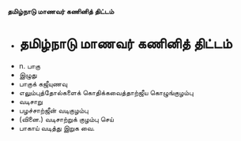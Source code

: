**தமிழ்நாடு மாணவர் கணினித் திட்டம்**
- # தமிழ்நாடு மாணவர் கணினித் திட்டம்
- n. பாகு
- இழுது
- பாகுக் கஜீயுணவு
- எலும்புத்தோல்களைக் கொதிக்கவைத்தாற்ஜீய கொழுங்குழம்பு
- வடிசாறு
- பழச்சாற்ஜீன் வடிகுழம்பு
- (வினை.) வடிசாற்றுக் குழம்பு செய்
- பாகாய் வடித்து இறுக வை.


